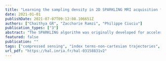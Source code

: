 ```yaml
---
title: "Learning the sampling density in 2D SPARKLING MRI acquisition for optimized image reconstruction"
date: 2021-01-01
publishDate: 2021-07-07T09:12:08.106651Z
authors: ["Chaithya GR", "Zaccharie Ramzi", "Philippe Ciuciu"]
publication_types: ["3"]
abstract: "The SPARKLING algorithm was originally developed for accelerated 2D magnetic resonance imaging (MRI) in the compressed sensing (CS) context. It yields non-Cartesian sampling trajectories that jointly fulfill a target sampling density while each individual trajectory complies with MR hardware constraints. However, the two main limitations of SPARKLING are first that the optimal target sampling density is unknown and thus a user-defined parameter and second that this sampling pattern generation remains disconnected from MR image reconstruction thus from the optimization of image quality. Recently, data-driven learning schemes such as LOUPE have been proposed to learn a discrete sampling pattern, by jointly optimizing the whole pipeline from data acquisition to image reconstruction. In this work, we merge these methods with a state-of-the-art deep neural network for image reconstruction, called XPDNet, to learn the optimal target sampling density. Next, this density is used as input parameter to SPARKLING to obtain 20x accelerated non-Cartesian trajectories. These trajectories are tested on retrospective compressed sensing (CS) studies and show superior performance in terms of image quality with both deep learning (DL) and conventional CS reconstruction schemes."
featured: false
publication: ""
tags: ["compressed sensing", "index terms-non-cartesian trajectories", "mri", "reconstruction networks"]
url_pdf: "https://hal.inria.fr/hal-03158831v2"
---
```


